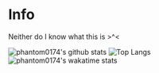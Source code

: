 # Info
Neither do I know what this is >^<

![phantom0174's github stats](https://github-readme-stats.vercel.app/api?username=phantom0174&count_private=true&show_icons=true&theme=tokyonight)
![Top Langs](https://github-readme-stats.vercel.app/api/top-langs/?username=phantom0174&theme=tokyonight)
![phantom0174's wakatime stats](https://github-readme-stats.vercel.app/api/wakatime?username=phantom0174&theme=tokyonight)
